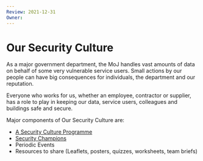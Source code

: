 ```yaml
---
Review: 2021-12-31
Owner:
---
```


# Our Security Culture

As a major government department, the MoJ handles vast amounts of data on behalf of some very vulnerable service users. Small actions by our people can have big consequences for individuals, the department and our reputation.

Everyone who works for us, whether an employee, contractor or supplier, has a role to play in keeping our data, service users, colleagues and buildings safe and secure.

Major components of Our Security Culture are:

- [A Security Culture Programme](https://github.com/ministryofjustice/security-guidance/blob/Local/culture/security-culture-programme.md)
- [Security Champions](https://github.com/ministryofjustice/security-guidance/blob/Local/culture/security-champions.md)
- Periodic Events
- Resources to share (Leaflets, posters, quizzes, worksheets, team briefs)
